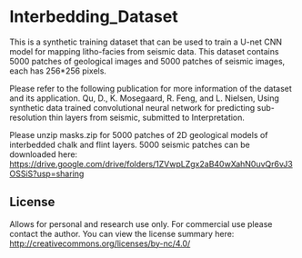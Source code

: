 # Interbedding_Dataset

This is a synthetic training dataset that can be used to train a U-net CNN model for mapping litho-facies from seismic data.
This dataset contains 5000 patches of geological images and 5000 patches of seismic images, each has 256*256 pixels.

Please refer to the following publication for more information of the dataset and its application. 
Qu, D., K. Mosegaard, R. Feng, and L. Nielsen, Using synthetic data trained convolutional neural network for predicting sub-resolution thin layers from seismic, submitted to Interpretation.

Please unzip masks.zip for 5000 patches of 2D geological models of interbedded chalk and flint layers.
5000 seismic patches can be downloaded here:
https://drive.google.com/drive/folders/1ZVwpLZgx2aB40wXahN0uvQr6vJ3OSSiS?usp=sharing

## License
Allows for personal and research use only.
For commercial use please contact the author.
You can view the license summary here: http://creativecommons.org/licenses/by-nc/4.0/
